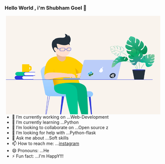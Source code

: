 ### Hello World , i'm Shubham Goel 👋

<img align="right" alt="GIF" src="https://github.com/shubhamgoel01/shubhamgoel01/blob/main/coder.gif?raw=true" width="500" height="320" />


- 🔭 I’m currently working on ...Web-Development
- 🌱 I’m currently learning ...Python 
- 👯 I’m looking to collaborate on ...Open source z
- 🤔 I’m looking for help with ...Python-flask
- 💬 Ask me about ...Soft skills
- 📫 How to reach me: ...[instagram](https://www.instagram.com/?hl=en)
- 😄 Pronouns: ...He
- ⚡ Fun fact: ...I'm HappY!!!

